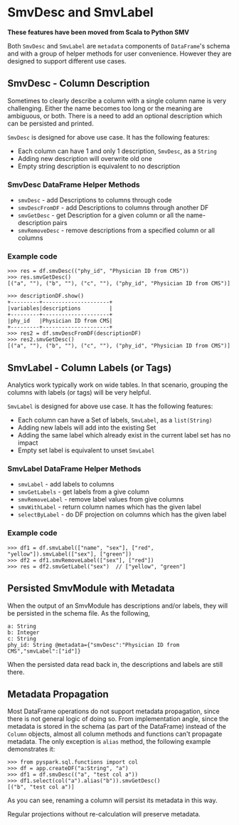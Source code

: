 # SmvDesc and SmvLabel

**These features have been moved from Scala to Python SMV**

Both `SmvDesc` and `SmvLabel` are `metadata` components of `DataFrame`'s schema and with a
group of helper methods for user convenience. However they are designed to support different
use cases.

## SmvDesc - Column Description

Sometimes to clearly describe a column with a single column name is very challenging.
Either the name becomes too long or the meaning are ambiguous, or both. There is a
need to add an optional description which can be persisted and printed.

`SmvDesc` is designed for above use case. It has the following features:
* Each column can have 1 and only 1 description, `SmvDesc`, as a `String`
* Adding new description will overwrite old one
* Empty string description is equivalent to no description

### SmvDesc DataFrame Helper Methods
* `smvDesc` - add Descriptions to columns through code
* `smvDescFromDF` - add Descriptions to columns through another DF
* `smvGetDesc` - get Description for a given column or all the name-description pairs
* `smvRemoveDesc` - remove descriptions from a specified column or all columns

### Example code
```
>>> res = df.smvDesc(("phy_id", "Physician ID from CMS"))
>>> res.smvGetDesc()
[("a", ""), ("b", ""), ("c", ""), ("phy_id", "Physician ID from CMS")]
```
```
>>> descriptionDF.show()
+---------+---------------------+
|variables|descriptions         |
+---------+---------------------+
|phy_id   |Physician ID from CMS|
+---------+---------------------+
>>> res2 = df.smvDescFromDF(descriptionDF)
>>> res2.smvGetDesc()
[("a", ""), ("b", ""), ("c", ""), ("phy_id", "Physician ID from CMS")]
```

## SmvLabel - Column Labels (or Tags)

Analytics work typically work on wide tables. In that scenario, grouping the columns
with labels (or tags) will be very helpful.

`SmvLabel` is designed for above use case. It has the following features:
* Each column can have a Set of labels, `SmvLabel`, as a `list(String)`
* Adding new labels will add into the existing Set
* Adding the same label which already exist in the current label set has no impact
* Empty set label is equivalent to unset `SmvLabel`

### SmvLabel DataFrame Helper Methods
* `smvLabel` - add labels to columns
* `smvGetLabels` - get labels from a give column
* `smvRemoveLabel` - remove label values from give columns
* `smvWithLabel` - return column names which has the given label
* `selectByLabel` - do DF projection on columns which has the given label

### Example code
```
>>> df1 = df.smvLabel(["name", "sex"], ["red", "yellow"]).smvLabel(["sex"], ["green"])
>>> df2 = df1.smvRemoveLabel(["sex"], ["red"])
>>> res = df2.smvGetLabel("sex")  // ["yellow", "green"]
```

## Persisted SmvModule with Metadata

When the output of an SmvModule has descriptions and/or labels, they will be persisted in the
schema file. As the following,
```
a: String
b: Integer
c: String
phy_id: String @metadata={"smvDesc":"Physician ID from CMS","smvLabel":["id"]}
```

When the persisted data read back in, the descriptions and labels are still there.

## Metadata Propagation

Most DataFrame operations do not support metadata propagation, since there is not
general logic of doing so. From implementation angle, since the metadata is stored in the
schema (as part of the DataFrame) instead of the `Column` objects, almost all column methods and
functions can't propagate metadata. The only exception is `alias` method, the following
example demonstrates it:

```
>>> from pyspark.sql.functions import col
>>> df = app.createDF("a:String", "a")
>>> df1 = df.smvDesc(("a", "test col a"))
>>> df1.select(col("a").alias("b")).smvGetDesc()
[("b", "test col a")]
```

As you can see, renaming a column will persist its metadata in this way.

Regular projections without re-calculation will preserve metadata.

